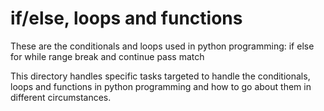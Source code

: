 # if/else, loops and functions
These are the conditionals and loops used in python programming:
	if
	else
	for
	while
	range
	break and continue
	pass
	match

This directory handles specific tasks targeted to handle the conditionals, loops and functions in python programming and how to go about them in different circumstances.

